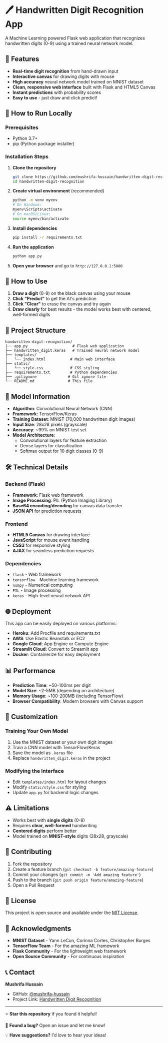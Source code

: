 # 🖊️ Handwritten Digit Recognition App

A Machine Learning powered Flask web application that recognizes handwritten digits (0-9) using a trained neural network model.

## 📌 Features

- **Real-time digit recognition** from hand-drawn input
- **Interactive canvas** for drawing digits with mouse
- **High accuracy** neural network model trained on MNIST dataset
- **Clean, responsive web interface** built with Flask and HTML5 Canvas
- **Instant predictions** with probability scores
- **Easy to use** - just draw and click predict!

## 🚀 How to Run Locally

### Prerequisites
- Python 3.7+
- pip (Python package installer)

### Installation Steps

1. **Clone the repository**
   ```bash
   git clone https://github.com/mushrifa-hussain/handwritten-digit-recognition.git
   cd handwritten-digit-recognition
   ```

2. **Create virtual environment** (recommended)
   ```bash
   python -m venv myenv
   # On Windows:
   myenv\Scripts\activate
   # On macOS/Linux:
   source myenv/bin/activate
   ```

3. **Install dependencies**
   ```bash
   pip install -r requirements.txt
   ```

4. **Run the application**
   ```bash
   python app.py
   ```

5. **Open your browser** and go to `http://127.0.0.1:5000`

## 🎨 How to Use

1. **Draw a digit** (0-9) on the black canvas using your mouse
2. **Click "Predict"** to get the AI's prediction
3. **Click "Clear"** to erase the canvas and try again
4. **Draw clearly** for best results - the model works best with centered, well-formed digits

## 📂 Project Structure

```
handwritten-digit-recognition/
├── app.py                    # Flask web application
├── handwritten_digit.keras   # Trained neural network model
├── templates/
│   └── index.html           # Main web interface
├── static/
│   └── style.css            # CSS styling
├── requirements.txt         # Python dependencies
├── .gitignore              # Git ignore file
└── README.md               # This file
```

## 🧠 Model Information

- **Algorithm**: Convolutional Neural Network (CNN)
- **Framework**: TensorFlow/Keras
- **Training Dataset**: MNIST (70,000 handwritten digit images)
- **Input Size**: 28x28 pixels (grayscale)
- **Accuracy**: ~99% on MNIST test set
- **Model Architecture**: 
  - Convolutional layers for feature extraction
  - Dense layers for classification
  - Softmax output for 10 digit classes (0-9)

## 🛠️ Technical Details

### Backend (Flask)
- **Framework**: Flask web framework
- **Image Processing**: PIL (Python Imaging Library)
- **Base64 encoding/decoding** for canvas data transfer
- **JSON API** for prediction requests

### Frontend
- **HTML5 Canvas** for drawing interface
- **JavaScript** for mouse event handling
- **CSS3** for responsive styling
- **AJAX** for seamless prediction requests

### Dependencies
- `flask` - Web framework
- `tensorflow` - Machine learning framework
- `numpy` - Numerical computing
- `PIL` - Image processing
- `keras` - High-level neural network API

## 🌐 Deployment

This app can be easily deployed on various platforms:

- **Heroku**: Add Procfile and requirements.txt
- **AWS**: Use Elastic Beanstalk or EC2
- **Google Cloud**: App Engine or Compute Engine
- **Streamlit Cloud**: Convert to Streamlit app
- **Docker**: Containerize for easy deployment

## 📊 Performance

- **Prediction Time**: ~50-100ms per digit
- **Model Size**: ~2-5MB (depending on architecture)
- **Memory Usage**: ~100-200MB (including TensorFlow)
- **Browser Compatibility**: Modern browsers with Canvas support

## 🔧 Customization

### Training Your Own Model
1. Use the MNIST dataset or your own digit images
2. Train a CNN model with TensorFlow/Keras
3. Save the model as `.keras` file
4. Replace `handwritten_digit.keras` in the project

### Modifying the Interface
- Edit `templates/index.html` for layout changes
- Modify `static/style.css` for styling
- Update `app.py` for backend logic changes

## ⚠️ Limitations

- Works best with **single digits** (0-9)
- Requires **clear, well-formed** handwriting
- **Centered digits** perform better
- Model trained on **MNIST-style** digits (28x28, grayscale)

## 🤝 Contributing

1. Fork the repository
2. Create a feature branch (`git checkout -b feature/amazing-feature`)
3. Commit your changes (`git commit -m 'Add amazing feature'`)
4. Push to the branch (`git push origin feature/amazing-feature`)
5. Open a Pull Request

## 📝 License

This project is open source and available under the [MIT License](LICENSE).

## 🙏 Acknowledgments

- **MNIST Dataset** - Yann LeCun, Corinna Cortes, Christopher Burges
- **TensorFlow Team** - For the amazing ML framework
- **Flask Community** - For the lightweight web framework
- **Open Source Community** - For continuous inspiration

## 📞 Contact

**Mushrifa Hussain**
- GitHub: [@mushrifa-hussain](https://github.com/mushrifa-hussain)
- Project Link: [Handwritten Digit Recognition](https://github.com/mushrifa-hussain/handwritten-digit-recognition)

---

⭐ **Star this repository** if you found it helpful!

🐛 **Found a bug?** Open an issue and let me know!

💡 **Have suggestions?** I'd love to hear your ideas!
